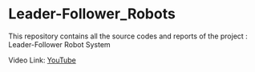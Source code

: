 # Leader-Follower_Robots

This repository contains all the source codes and reports of the project : Leader-Follower Robot System

Video Link: [YouTube](https://www.youtube.com/watch?v=NBg_lWnozf8&feature=youtu.be&ab_channel=NitishGudapati)
